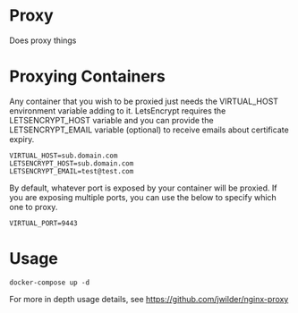 # Proxy

Does proxy things

# Proxying Containers

Any container that you wish to be proxied just needs the VIRTUAL_HOST environment variable adding to it. LetsEncrypt requires the LETSENCRYPT_HOST variable and you can provide the LETSENCRYPT_EMAIL variable (optional) to receive emails about certificate expiry.
```
VIRTUAL_HOST=sub.domain.com
LETSENCRYPT_HOST=sub.domain.com
LETSENCRYPT_EMAIL=test@test.com
```

By default, whatever port is exposed by your container will be proxied. If you are exposing multiple ports, you can use the below to specify which one to proxy.
```
VIRTUAL_PORT=9443
```

# Usage

```
docker-compose up -d
```

For more in depth usage details, see https://github.com/jwilder/nginx-proxy
